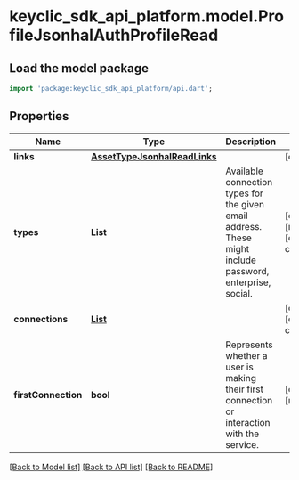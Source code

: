 # keyclic_sdk_api_platform.model.ProfileJsonhalAuthProfileRead

## Load the model package
```dart
import 'package:keyclic_sdk_api_platform/api.dart';
```

## Properties
Name | Type | Description | Notes
------------ | ------------- | ------------- | -------------
**links** | [**AssetTypeJsonhalReadLinks**](AssetTypeJsonhalReadLinks.md) |  | [optional] 
**types** | **List<String>** | Available connection types for the given email address. These might include password, enterprise, social. | [optional] [readonly] [default to const []]
**connections** | [**List<ConnectionJsonhalAuthProfileRead>**](ConnectionJsonhalAuthProfileRead.md) |  | [optional] [default to const []]
**firstConnection** | **bool** | Represents whether a user is making their first connection or interaction with the service. | [optional] [readonly] 

[[Back to Model list]](../README.md#documentation-for-models) [[Back to API list]](../README.md#documentation-for-api-endpoints) [[Back to README]](../README.md)


